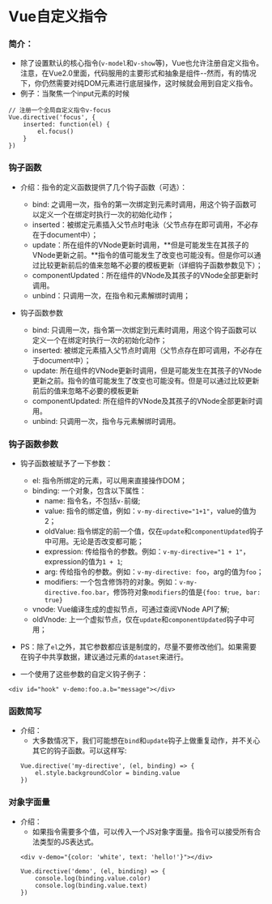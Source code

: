 # Vue自定义指令

### 简介：
- 除了设置默认的核心指令(`v-model`和`v-show`等)，Vue也允许注册自定义指令。注意，在Vue2.0里面，代码服用的主要形式和抽象是组件--然而，有的情况下，你仍然需要对纯DOM元素进行底层操作，这时候就会用到自定义指令。
- 例子：当聚焦一个input元素的时候
```
// 注册一个全局自定义指令v-focus
Vue.directive('focus', {
    inserted: function(el) {
        el.focus()
    }
})
```

### 钩子函数
- 介绍：指令的定义函数提供了几个钩子函数（可选）：
    - bind: 之调用一次，指令的第一次绑定到元素时调用，用这个钩子函数可以定义一个在绑定时执行一次的初始化动作；
    - inserted：被绑定元素插入父节点时电泳（父节点存在即可调用，不必存在于document中）；
    - update：所在组件的VNode更新时调用，**但是可能发生在其孩子的VNode更新之前。**指令的值可能发生了改变也可能没有。但是你可以通过比较更新前后的值来忽略不必要的模板更新（详细钩子函数参数见下）；
    - componentUpdated：所在组件的VNode及其孩子的VNode全部更新时调用。
    - unbind：只调用一次，在指令和元素解绑时调用；

- 钩子函数参数
    - bind: 只调用一次，指令第一次绑定到元素时调用，用这个钩子函数可以定义一个在绑定时执行一次的初始化动作；
    - inserted: 被绑定元素插入父节点时调用（父节点存在即可调用，不必存在于document中）；
    - update: 所在组件的VNode更新时调用，但是可能发生在其孩子的VNode更新之前。指令的值可能发生了改变也可能没有。但是可以通过比较更新前后的值来忽略不必要的模板更新
    - componentUpdated: 所在组件的VNode及其孩子的VNode全部更新时调用。
    - unbind: 只调用一次，指令与元素解绑时调用。

### 钩子函数参数
- 钩子函数被赋予了一下参数：
    - el: 指令所绑定的元素，可以用来直接操作DOM；
    - binding: 一个对象，包含以下属性：
        - name:  指令名，不包括`v-`前缀;
        - value: 指令的绑定值，例如：`v-my-directive="1+1"`，value的值为2；
        - oldValue: 指令绑定的前一个值，仅在`update`和`componentUpdated`钩子中可用。无论是否改变都可能；
        - expression: 传给指令的参数。例如：`v-my-directive="1 + 1"`，expression的值为`1 + 1`;
        - arg: 传给指令的参数。例如：`v-my-directive: foo`，arg的值为`foo`；
        - modifiers: 一个包含修饰符的对象。例如：`v-my-directive.foo.bar`，修饰符对象`modifiers`的值是`{foo: true, bar: true}`
    - vnode: Vue编译生成的虚拟节点，可通过查阅VNode API了解;
    - oldVnode: 上一个虚拟节点，仅在`update`和`componentUpdated`钩子中可用；

- PS：除了`el`之外，其它参数都应该是制度的，尽量不要修改他们。如果需要在钩子中共享数据，建议通过元素的`dataset`来进行。

- 一个使用了这些参数的自定义钩子例子：
```
<div id="hook" v-demo:foo.a.b="message"></div>
```
### 函数简写
- 介绍：
    - 大多数情况下，我们可能想在`bind`和`update`钩子上做重复动作，并不关心其它的钩子函数。可以这样写:
    ```
    Vue.directive('my-directive', (el, binding) => {
        el.style.backgroundColor = binding.value
    })
    ```

### 对象字面量
- 介绍： 
    - 如果指令需要多个值，可以传入一个JS对象字面量。指令可以接受所有合法类型的JS表达式。
    ```
    <div v-demo="{color: 'white', text: 'hello!'}"></div>

    Vue.directive('demo', (el, binding) => {
        console.log(binding.value.color)
        console.log(binding.value.text)
    })
    ```











